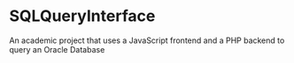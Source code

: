 # SQLQueryInterface
An academic project that uses a JavaScript frontend and a PHP backend to query an Oracle Database

